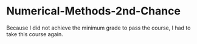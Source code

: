 # Numerical-Methods-2nd-Chance
Because I did not achieve the minimum grade to pass the course, I had to take this course again.
